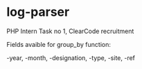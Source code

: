 # log-parser
PHP Intern Task no 1, ClearCode recruitment

Fields avaible for group_by function:

-year,
-month,
-designation,
-type,
-site,
-ref
